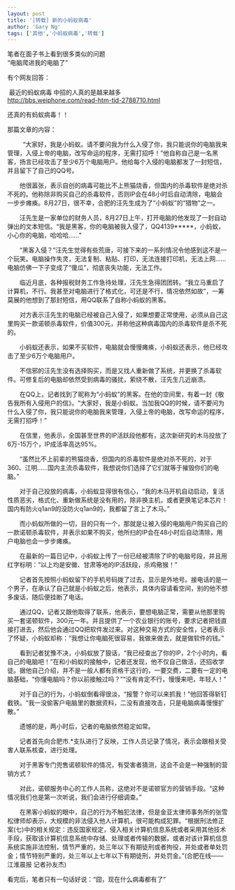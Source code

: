 ```yaml
---
layout: post
title: '[转载] 新的小蚂蚁病毒'
author: 'Gary Ng'
tags: ['其他','小蚂蚁病毒','转载']
---
```


笔者在面子书上看到很多类似的问题  
“电脑爬进我的电脑了”
  
有个网友回答：
  
 最近的蚂蚁病毒 中招的人真的是越来越多  
<http://bbs.weiphone.com/read-htm-tid-2788710.html>
  
还真的有蚂蚁病毒！！
  
那篇文章的内容：
  
<!-- More -->  
       
 “大家好，我是小蚂蚁。请不要问我为什么入侵了你，我只能说你的电脑我来管理，入侵上帝的电脑，改写命运的程序，无需打招呼！”他自称自己是一名黑客，扬言已经攻击了至少6万个电脑用户。他给每个入侵的电脑都发了一封短信，并且留下了自己的QQ号。  
  
　　他很嚣张，表示自创的病毒可能比不上熊猫烧香，但国内的杀毒软件是绝对杀不死的。他称除非购买自己的杀毒软件，否则IP会在48小时后自动清除，电脑会一步步瘫痪。8月27日，很不幸，合肥的汪先生成为了“小蚂蚁”的“猎物”之一。  
  
  
　　汪先生是一家单位的财务人员，8月27日上午，打开电脑的他发现了一封自动弹出的文本短信。“我是黑客，你的电脑被我入侵了，QQ4139\*\*\*\*\*，小蚂蚁，小心你的电脑，哈哈哈……”  
  
　　“黑客入侵？”汪先生觉得有些荒唐，可接下来的一系列情况令他感到这不是一个玩笑。电脑操作失灵，无法复制、粘贴、打印，无法连接打印机，无法上网……电脑仿佛一下子变成了“傻瓜”，彻底丧失功能，无法工作。  
  
　　临近月底，各种报税财务工作急待处理，汪先生急得团团转。“我立马重启了计算机，不行。我甚至对电脑进行了格式化，可还是不行，情况依然如故”，一筹莫展的他想到了那封短信，用QQ联系了自称小蚂蚁的黑客。  
  
　　对方表示汪先生的电脑已经被自己入侵了，如果想要正常使用，必须从自己这里购买一款诺顿杀毒软件，价值300元，并称他这种病毒国内的杀毒软件是杀不死的。  
  
　　小蚂蚁还表示，如果不买软件，电脑就会慢慢瘫痪，小蚂蚁还表示，他已经攻击了至少6万个电脑用户。  
  
　　不信邪的汪先生没有选择购买，而是又找人重新做了系统，并更换了杀毒软件。可修复后的电脑却依然受到病毒的骚扰，萦绕不散，汪先生几近崩溃。  
  
　　在QQ上，记者找到了昵称为“小蚂蚁”的黑客。在他的空间里，有着一封《敬告我所有入侵用户的信》。“大家好，我是小蚂蚁。当加我QQ的时候，请不要问为什么入侵了你，我只能说你的电脑我来管理，入侵上帝的电脑，改写命运的程序，无需打招呼！”  
  
　　在信里，他表示，全国甚至世界的IP活跃段他都有，这次新研究的木马投放了6万-15万个，IP成活率高达95%。  
  
　　“虽然比不上前辈的熊猫烧香，但国内的杀毒软件是绝对杀不死的，对于360、江明……国内主流杀毒软件，我想说你们选择了它们就等于摧毁你们的电脑。”  
  
　　对于自己投放的病毒，小蚂蚁显得很有信心，“我的木马开机自动启动，复活性质恶劣，格式化、重新做系统是没有用的，除非换主机，或者更换笔记本芯片！国内有防火q1an9的没防火q1an9的，我都留了言上了木马。”  
  
　　而小蚂蚁所做的一切，目的只有一个，那就是让被入侵的电脑用户购买自己的一款诺顿杀毒软件，并表示如果不购买，他所扫的IP会在48小时后自动清除，用户电脑也会一步步瘫痪。  
  
　　在最新的一篇日记中，小蚂蚁上传了一份已经被清除了IP的电脑号段，并且用红字标明：“以上均是安徽、甘肃等地的IP活跃段，杀鸡儆猴！”  
  
　　记者首先按照小蚂蚁留下的手机号码拨了过去，显示是外地号。接电话的是一个男子，在承认了自己就是小蚂蚁之后，他表示，具体内容请看空间，别的他不想多废话，随后便挂断了电话。  
  
　　通过QQ，记者又跟他取得了联系，他表示，要想电脑正常，需要从他那里购买一套诺顿软件，300元一年。并且提供了一个农业银行的账号，要求记者把钱直接打进去，然后他会通过QQ把软件发过来。对这种交易方式的安全性，记者表示了怀疑，小蚂蚁却称：“我想让你电脑死很容易，我做来做去，就是做软件的钱。”  
  
　　看到记者犹豫不决，小蚂蚁放了狠话，“我已经查出了你的IP，2个小时内，看自己的电脑吧！”在和小蚂蚁的接触中，记者还发现，他不仅自己做活，还招收学徒。据他自己介绍，并不是一般人都有资格干这行的，一要交费，二要有一定的电脑基础，“你懂电脑吗？你以前接触过吗？”“没有肯定不行，慢慢来吧，年轻人！”  
  
　　对于自己的行为，小蚂蚁倒看得很淡，“报警？你可以来抓我！”他回答得斩钉截铁。“我一没偷客户电脑里的数据资料，二没有直接攻击，只是电脑病毒慢慢扩散。”  
  
　　遗憾的是，两小时后，记者的电脑依然稳定如常。  
  
　　记者首先向合肥市.\*支队进行了反映，工作人员记录了情况，表示会跟相关受害人联系核查，进行处理。  
  
　　对于黑客专门兜售诺顿软件的情况，有受害者猜测，这会不会是一种强制的营销方式？  
  
　　对此，诺顿服务中心的工作人员称，这绝对不是诺顿官方的营销手段。“这种情况我们也是第一次听说，我们会进行仔细调查。”  
  
　　在黑客小蚂蚁的眼中，自己的行为不触犯法律，但是金亚太律师事务所的张雪松律师却表示，大规模的非法侵入他人计算机，很可能构成犯罪。“根据刑法修正案(七)中的相关规定：违反国家规定，侵入相关计算机信息系统或者采用其他技术手段，获取该计算机信息系统中存储、处理或者传输的数据，或者对该计算机信息系统实施非法控制，情节严重的，处三年以下有期徒刑或者拘役，并处或者单处罚金；情节特别严重的，处三年以上七年以下有期徒刑，并处罚金。”(合肥在线——江淮晨报
记者孙友杰)
  
看完后，笔者只有一句话好说：“囧，现在什么病毒都有了”
